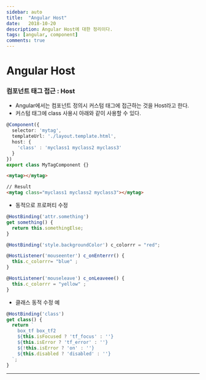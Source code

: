 ```yaml
---
sidebar: auto
title:  "Angular Host"
date:   2018-10-20
description: Angular Host에 대한 정리이다.
tags: [angular, component]
comments: true
---
```

# Angular Host
### 컴포넌트 태그 접근 : Host
- Angular에서는 컴포넌트 정의시 커스텀 태그에 접근하는 것을 Host라고 한다.
- 커스텀 태그에 class 사용시 아래와 같이 사용할 수 있다.
```ts
@Component({
  selector: 'mytag',
  templateUrl: './layout.template.html',
  host: {
    'class' : 'myclass1 myclass2 myclass3'
  }
})
export class MyTagComponent {}
```

```html
<mytag></mytag>

// Result
<mytag class="myclass1 myclass2 myclass3"></mytag>
```

- 동적으로 프로퍼티 수정

```ts
@HostBinding('attr.something') 
get something() { 
  return this.somethingElse; 
}

@HostBinding('style.backgroundColor') c_colorrr = "red"; 

@HostListener('mouseenter') c_onEnterrr() {
  this.c_colorrr= "blue" ;
}

@HostListener('mouseleave') c_onLeaveee() {
  this.c_colorrr = "yellow" ;
} 
```

- 클래스 동적 수정 예

```ts
@HostBinding('class')
get class() {
  return `
    box_tf box_tf2
    ${this.isFocused ? 'tf_focus' : ''}
    ${this.isError ? 'tf_error' : ''}
    ${!this.isError ? 'on' : ''}
    ${this.disabled ? 'disabled' : ''}
  `;
}
```
***
